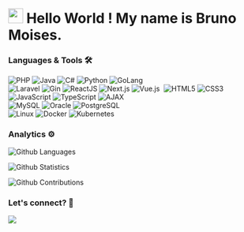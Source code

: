<h1><img src="https://emojis.slackmojis.com/emojis/images/1531849430/4246/blob-sunglasses.gif?1531849430" width="30"/> Hello World ! My name is Bruno Moises. </h1> 

### Languages & Tools 🛠  
![PHP](https://img.shields.io/badge/-PHP-05122A?style=flat&color=green)&nbsp;![Java](https://img.shields.io/badge/-Java-05122A?style=flat&color=green)&nbsp;![C#](https://img.shields.io/badge/-CSharp-05122A?style=flat&color=green)&nbsp;![Python](https://img.shields.io/badge/-Python-05122A?style=flat&color=green)&nbsp;![GoLang](https://img.shields.io/badge/-GoLang-05122A?style=flat&color=green)&nbsp;  
![Laravel](https://img.shields.io/badge/-Laravel-05122A?style=flat&color=orange)&nbsp;![Gin](https://img.shields.io/badge/-Gin-05122A?style=flat&color=orange)&nbsp;![ReactJS](https://img.shields.io/badge/-ReactJS-05122A?style=flat&color=orange)&nbsp;![Next.js](https://img.shields.io/badge/-Next.js-05122A?style=flat&color=orange)&nbsp;![Vue.js](https://img.shields.io/badge/-Vue.js-05122A?style=flat&color=orange)&nbsp;
![HTML5](https://img.shields.io/badge/-HTML5-05122A?style=flat&color=gray)&nbsp;![CSS3](https://img.shields.io/badge/-CSS3-05122A?style=flat&color=gray)&nbsp;![JavaScript](https://img.shields.io/badge/-JavaScript-05122A?style=flat&color=gray)&nbsp;![TypeScript](https://img.shields.io/badge/-TypeScript-05122A?style=flat&color=gray)&nbsp;![AJAX](https://img.shields.io/badge/-AJAX-05122A?style=flat&color=gray)&nbsp;  
![MySQL](https://img.shields.io/badge/-MySQL-05122A?style=flat&color=blue)&nbsp;![Oracle](https://img.shields.io/badge/-Oracle-05122A?style=flat&color=blue)&nbsp;![PostgreSQL](https://img.shields.io/badge/-PostgreSQL-05122A?style=flat&color=blue)&nbsp;  
![Linux](https://img.shields.io/badge/-Linux-05122A?style=flat&color=red)&nbsp;![Docker](https://img.shields.io/badge/-Docker-05122A?style=flat&color=red)&nbsp;![Kubernetes](https://img.shields.io/badge/-Kubernetes-05122A?style=flat&color=red)&nbsp;


### Analytics ⚙️

![Github Languages](https://github-readme-stats-git-masterrstaa-rickstaa.vercel.app/api/top-langs/?username=BrunoMoises&email=bruno_moises_stz@hotmail.com&layout=compact&count_private=true&theme=tokyonight)

![Github Statistics](https://github-readme-stats-git-masterrstaa-rickstaa.vercel.app/api/?username=BrunoMoises&email=bruno_moises_stz@hotmail.com&count_private=true&show_icons=true&theme=tokyonight)

![Github Contributions](https://github-readme-streak-stats.herokuapp.com/?user=BrunoMoises&email=bruno_moises_stz@hotmail.com&theme=tokyonight)

### Let's connect? 🤝

<p align="left">

<a href="https://www.linkedin.com/in/brunomoises"><img src="https://img.shields.io/badge/-LinkedIn-0077B5?style=flat&logo=Linkedin&logoColor=white"/></a>

</p>
